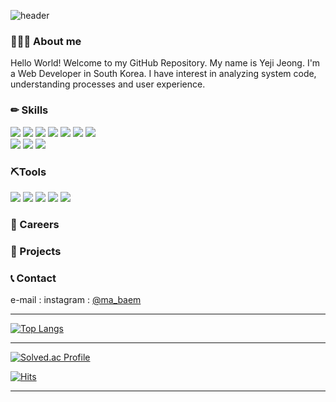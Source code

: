 <!-- 헤더 -->
![header](https://capsule-render.vercel.app/api?type=Slice&color=0:ABD4BE,100:8CAD9C&height=200&section=header&text=&fontSize=65)

<!-- 인사말 -->
<h3>💁🏻‍♀️ About me</h3>

<div>
   Hello World!   
   Welcome to my GitHub Repository.      
   My name is Yeji Jeong. I'm a Web Developer in South Korea.      
   I have interest in analyzing system code, understanding processes and user experience.   
</div>

   
<!-- 뱃지 -->
<h3>✏ Skills</h3>
   
<div>
  <!-- JAVA -->
  <a href="" target="_blank"><img src="https://img.shields.io/badge/Java-007396?style=for-the-badge&logo=OpenJDK&logoColor=white"/></a>
  <!-- Spring -->
  <a href="" target="_blank"><img src="https://img.shields.io/badge/Spring-6DB33F?style=for-the-badge&logo=Spring&logoColor=white"/></a>
  <!-- JavaScript -->
  <a href="" target="_blank"><img src="https://img.shields.io/badge/JavaScript-F7DF1E?style=for-the-badge&logo=JavaScript&logoColor=white"/></a>
  <!-- HTML5 -->
  <a href="" target="_blank"><img src="https://img.shields.io/badge/HTML5-E34F26?style=for-the-badge&logo=HTML5&logoColor=white"/></a>
  <!-- CSS3 -->
  <a href="" target="_blank"><img src="https://img.shields.io/badge/CSS3-1572B6?style=for-the-badge&logo=CSS3&logoColor=white"/></a>
  <!-- JSON -->
  <a href="" target="_blank"><img src="https://img.shields.io/badge/JSON-000000?style=for-the-badge&logo=JSON&logoColor=white"/></a>
  <!-- JQuery -->
  <a href="" target="_blank"><img src="https://img.shields.io/badge/JQuery-0769AD?style=for-the-badge&logo=JQuery&logoColor=white"/></a>
</div>
   
<div>
  <!-- Oracle -->
  <a href="" target="_blank"><img src="https://img.shields.io/badge/Oracle-F80000?style=for-the-badge&logo=Oracle&logoColor=white"/></a>
  <!-- MariaDB -->
  <a href="" target="_blank"><img src="https://img.shields.io/badge/MariaDB-003545?style=for-the-badge&logo=MariaDB&logoColor=white"/></a>
  <!-- PostgreSQL -->
  <a href="" target="_blank"><img src="https://img.shields.io/badge/PostgreSQL-4169E1?style=for-the-badge&logo=PostgreSQL&logoColor=white"/></a>
</div>
   

<h3>⛏Tools</h3>
   
<div>
  <!-- Eclipse IDE -->
  <a href="" target="_blank"><img src="https://img.shields.io/badge/Eclipse IDE-2C2255?style=for-the-badge&logo=Eclipse IDE&logoColor=white"/></a>
  <!-- Apache Tomcat -->
  <a href="" target="_blank"><img src="https://img.shields.io/badge/Apache Tomcat-F8DC75?style=for-the-badge&logo=Apache Tomcat&logoColor=white"/></a> 
  <!-- GitHub -->
  <a href="" target="_blank"><img src="https://img.shields.io/badge/GitHub-181717?style=for-the-badge&logo=GitHub&logoColor=white"/></a>
  <!-- Subversion -->
  <a href="" target="_blank"><img src="https://img.shields.io/badge/Subversion-809CC9?style=for-the-badge&logo=Subversion&logoColor=white"/></a>
  <!-- Bootstrap -->
  <a href="" target="_blank"><img src="https://img.shields.io/badge/Bootstrap-7952B3?style=for-the-badge&logo=Bootstrap&logoColor=white"/></a>
</div>
   

<!-- 경력 -->
<h3>💼 Careers</h3>
<div>
   
</div>

<!-- 프로젝트 -->
<h3>📝 Projects</h3>
<div>
   
</div>


<!-- 연락처 -->
<h3>📞 Contact</h3>
<div>
   e-mail : <jyeji75@gmail.com> 
   instagram : <a href="https://www.instagram.com/ma_baem/" target="_blank">@ma_baem</a>
</div>

* * *

<!-- GitHub 사용 언어 -->
[![Top Langs](https://github-readme-stats.vercel.app/api/top-langs/?username=mabaem)](https://github.com/mabaem/github-readme-stats)

* * *

<!-- 백준티어 -->
[![Solved.ac Profile](http://mazassumnida.wtf/api/v2/generate_badge?boj=jyeji75)](https://solved.ac/jyeji75/)

<!-- 방문수 -->
[![Hits](https://hits.seeyoufarm.com/api/count/incr/badge.svg?url=https%3A%2F%2Fgithub.com%2Fmabaem&count_bg=%2379C83D&title_bg=%23555555&icon=&icon_color=%23E7E7E7&title=hits&edge_flat=false)](https://hits.seeyoufarm.com)
 
* * *

